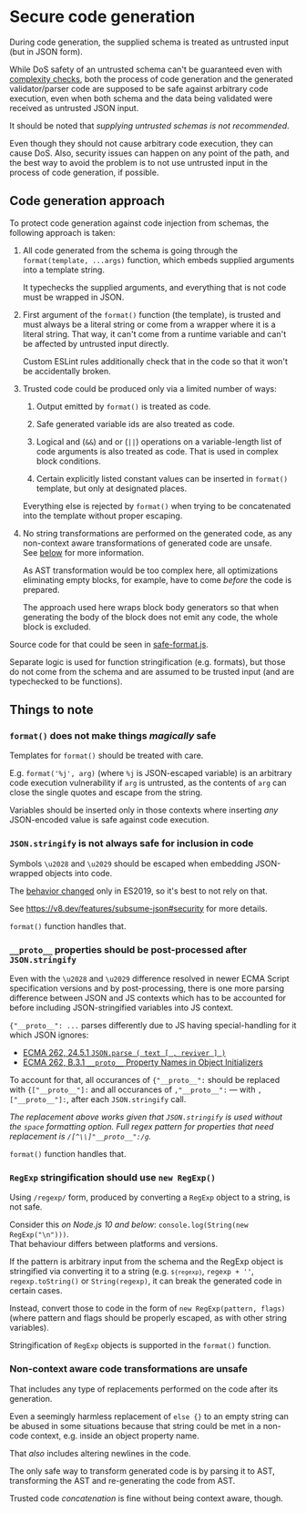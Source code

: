 # Secure code generation

During code generation, the supplied schema is treated as untrusted input (but in JSON form).

While DoS safety of an untrusted schema can't be guaranteed even with
[complexity checks](./Complexity-checks.md), both the process of code generation and the generated
validator/parser code are supposed to be safe against arbitrary code execution, even when both
schema and the data being validated were received as untrusted JSON input.

It should be noted that _supplying untrusted schemas is not recommended_.

Even though they should not cause arbitrary code execution, they can cause DoS.
Also, security issues can happen on any point of the path, and the best way to avoid the problem is
to not use untrusted input in the process of code generation, if possible.

## Code generation approach

To protect code generation against code injection from schemas, the following approach is taken:

 1. All code generated from the schema is going through the `format(template, ...args)` function,
    which embeds supplied arguments into a template string.
    
    It typechecks the supplied arguments, and everything that is not code must be wrapped in JSON.

 2. First argument of the `format()` function (the template), is trusted and must always be a
    literal string or come from a wrapper where it is a literal string.
    That way, it can't come from a runtime variable and can't be affected by untrusted input
    directly.
    
    Custom ESLint rules additionally check that in the code so that it won't be accidentally broken.

 3. Trusted code could be produced only via a limited number of ways:
 
    1. Output emitted by `format()` is treated as code.
    
    2. Safe generated variable ids are also treated as code.
    
    3. Logical and (`&&`) and or (`||`) operations on a variable-length list of code arguments is also
    treated as code. That is used in complex block conditions.
    
    4. Certain explicitly listed constant values can be inserted in `format()` template, but only
    at designated places.
 
    Everything else is rejected by `format()` when trying to be concatenated into the template
    without proper escaping.

 4. No string transformations are performed on the generated code, as any non-context aware
    transformations of generated code are unsafe.\
    See [below](#non-context-aware-code-transformations-are-unsafe) for more information.

    As AST transformation would be too complex here, all optimizations eliminating empty blocks, for
    example, have to come _before_ the code is prepared.
    
    The approach used here wraps block body generators so that when generating the body of the block
    does not emit any code, the whole block is excluded.


Source code for that could be seen in [safe-format.js](../src/safe-format.js).

Separate logic is used for function stringification (e.g. formats), but those do not come from the
schema and are assumed to be trusted input (and are typechecked to be functions).

## Things to note

### `format()` does not make things _magically_ safe

Templates for `format()` should be treated with care.

E.g. `format('%j', arg)` (where `%j` is JSON-escaped variable) is an arbitrary code execution
vulnerability if `arg` is untrusted, as the contents of `arg` can close the single quotes and
escape from the string.

Variables should be inserted only in those contexts where inserting _any_ JSON-encoded value is safe
against code execution.

### `JSON.stringify` is not always safe for inclusion in code

Symbols `\u2028` and `\u2029` should be escaped when embedding JSON-wrapped objects into code.

The [behavior changed](https://github.com/tc39/proposal-json-superset) only in ES2019, so it's best
to not rely on that.

See https://v8.dev/features/subsume-json#security for more details.

`format()` function handles that.

### `__proto__` properties should be post-processed after `JSON.stringify`

Even with the `\u2028` and `\u2029` difference resolved in newer ECMA Script specification versions
and by post-processing, there is one more parsing difference between JSON and JS contexts which has
to be accounted for before including JSON-stringified variables into JS context.

`{"__proto__": ...` parses differently due to JS having special-handling for it which JSON ignores:
 * [ECMA 262, 24.5.1 `JSON.parse ( text [ , reviver ] )`](https://www.ecma-international.org/ecma-262/#sec-json.parse)
 * [ECMA 262, B.3.1 `__proto__` Property Names in Object Initializers](https://www.ecma-international.org/ecma-262/#sec-__proto__-property-names-in-object-initializers)

To account for that, all occurances of `{"__proto__":` should be replaced with `{["__proto__"]:`
and all occurances of `,"__proto__":` — with `,["__proto__"]:`, after each `JSON.stringify` call.

_The replacement above works given that `JSON.stringify` is used without the `space` formatting
option. Full regex pattern for properties that need replacement is `/[^\\]"__proto__":/g`._

`format()` function handles that.

### `RegExp` stringification should use `new RegExp()`

Using `/regexp/` form, produced by converting a `RegExp` object to a string, is not safe.

Consider this _on Node.js 10 and below_: `console.log(String(new RegExp("\n")))`.\
That behaviour differs between platforms and versions.

If the pattern is arbitrary input from the schema and the RegExp object is stringified via converting it
to a string (e.g. <code>`${regexp}`</code>, `regexp + ''`, `regexp.toString()` or `String(regexp)`,
it can break the generated code in certain cases.

Instead, convert those to code in the form of `new RegExp(pattern, flags)` (where pattern and flags
should be properly escaped, as with other string variables).

Stringification of `RegExp` objects is supported in the `format()` function.

### Non-context aware code transformations are unsafe

That includes any type of replacements performed on the code after its generation.

Even a seemingly harmless replacement of `else {}` to an empty string can be abused in some
situations because that string could be met in a non-code context, e.g. inside an object property
name.

That _also_ includes altering newlines in the code.

The only safe way to transform generated code is by parsing it to AST, transforming the AST and
re-generating the code from AST.

Trusted code _concatenation_ is fine without being context aware, though.
